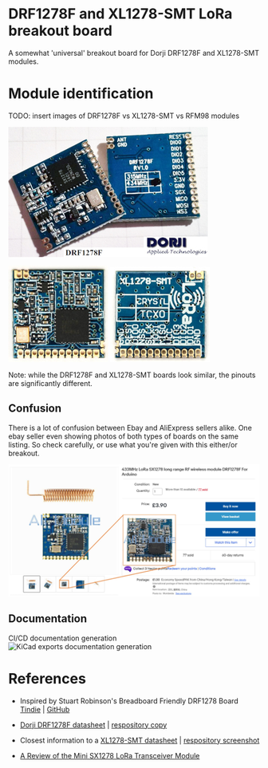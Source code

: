# DRF1278F and XL1278-SMT LoRa breakout board

A somewhat 'universal' breakout board for Dorji DRF1278F and XL1278-SMT modules.

# Module identification

TODO: insert images of DRF1278F vs XL1278-SMT vs RFM98 modules

![DRF1278F](/Docs/DRF1278F-400x.jpg)

![XL1278-SMT-front](/Docs/XL1278-SMT-front-200x.jpg) ![XL1278-SMT-back](/Docs/XL1278-SMT-rear-200x.jpg)

Note: while the DRF1278F and XL1278-SMT boards look similar, the pinouts are significantly different.

## Confusion

There is a lot of confusion between Ebay and AliExpress sellers alike. One ebay seller even showing photos of both types of boards on the same listing. So check carefully, or use what you're given with this either/or breakout.

![Ebay screenshot](/Docs/ebay-hedge-bets.jpg)


## Documentation

CI/CD documentation generation ![KiCad exports documentation generation](https://github.com/matburnham/lora-breakout/actions/workflows/kicad-exports.yml/badge.svg?service=github)

# References

* Inspired by Stuart Robinson's Breadboard Friendly DRF1278 Board [Tindie](https://www.tindie.com/products/stuartsprojects/breadboard-friendly-board-for-dorji-drf1278-module/) | [GitHub](https://github.com/StuartsProjects/Devices/tree/master/Breadboard%20Friendly%20DRF1278%20Board)

* [Dorji DRF1278F datasheet](http://www.dorji.com/docs/data/DRF1278F.pdf) | [respository copy](Docs/DRF1278F.pdf)
* Closest information to a [XL1278-SMT datasheet](http://www.hr-wt.com/html_products/XL1278-SMT-59.html) | [respository screenshot](Docs/screencapture-hr-wt-html-products-XL1278-SMT-59-html-2021-02-26-15_49_33.png)

* [A Review of the Mini SX1278 LoRa Transceiver Module](https://www.electroschematics.com/rf-radio-frequency/)
